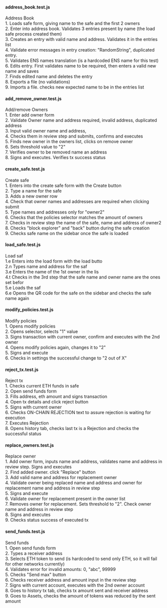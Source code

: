 #### address_book.test.js

Address Book\
1.
 Loads safe form, giving name to the safe and the first 2 owners\
2.
 Enter into address book. Validates 3 entries present by name (the load safe process created them)\
3.
 Creates an entry with valid name and address. Validates it in the entries list\
4.
 Validate error messages in entry creation: "RandomString", duplicated entry.\
5.
 Validates ENS names translation (is a hardcoded ENS name for this test)\
6.
 Edits entry. First validates name to be required, then enters a valid new name and saves\
7.
 Finds edited name and deletes the entry\
8.
 Exports a file (no validations)\
9.
 Imports a file. checks new expected name to be in the entries list

#### add_remove_owner.test.js

Add/remove Owners\
1.
 Enter add owner form\
2.
 Validate Owner name and address required, invalid address, duplicated address\
3.
 Input valid owner name and address,\
4.
 Checks them in review step and submits, confirms and executes\
5.
 Finds new owner in the owners list, clicks on remove owner\
6.
 Sets threshold value to "2"\
7.
 Verifies owner to be removed name an address\
8.
 Signs and executes. Verifies tx success status

#### create_safe.test.js

Create safe\
1.
 Enters into the create safe form with the Create button\
2.
 Type a name for the safe\
3.
 Adds a new owner row\
4.
 Check that owner names and addresses are required when clicking submit\
5.
 Type names and addresses only for "owner2"\
6.
 Checks that the policies selector matches the amount of owners\
7.
 Checks in review step the name of the safe, name and address of owner2\
8.
 Checks "block explorer" and "back" button during the safe creation\
9.
 Checks safe name on the sidebar once the safe is loaded

#### load_safe.test.js

Load saf\
1.e
 Enters into the load form with the load butto\
2.n
 Types name and address for the saf\
3.e
 Enters the name of the 1st owner in the lis\
4.t
 Checks in the 3rd step that the safe name and owner name are the ones set befor\
5.e
 Loads the saf\
6.e
 Opens the QR code for the safe on the sidebar and checks the safe name again

#### modify_policies.test.js

Modify policies\
1.
 Opens modify policies\
2.
 Opens selector, selects "1" value\
3.
 Signs transaction with current owner, confirm and executes with the 2nd owner\
4.
 Opens modify policies again, changes it to "2"\
5.
 Signs and execute\
6.
 Checks in settings the successful change to "2 out of X"

#### reject_tx.test.js

Reject tx\
1.
 Checks current ETH funds in safe\
2.
 Open send funds form\
3.
 Fills address, eth amount and signs transaction\
4.
 Open tx details and click reject button\
5.
 Signs with current owner\
6.
 Checks ON-CHAIN REJECTION text to assure rejection is waiting for execution\
7.
 Executes Rejection\
8.
 Opens history tab, checks last tx is a Rejection and checks the successful status

#### replace_owners.test.js

Replace owner\
1.
 Add owner form, inputs name and address, validates name and address in review step. Signs and executes\
2.
 Find added owner. click "Replace" button\
3.
 Add valid name and address for replacement owner\
4.
 Validate owner being replaced name and address and owner for replacement name and address in review step\
5.
 Signs and execute\
6.
 Validate owner for replacement present in the owner list\
7.
 Removes owner for replacement. Sets threshold to "2". Check owner name and address in review step\
8.
 Signs and executes\
9.
 Checks status success of executed tx

#### send_funds.test.js

Send funds\
1.
 Open send funds form\
2.
 Types a receiver address\
3.
 Selects ETH token to send (is hardcoded to send only ETH, so it will fail for other networks currently)\
4.
 Validates error for invalid amounts: 0, "abc", 99999\
5.
 Checks "Send max" button\
6.
 Checks receiver address and amount input in the review step\
7.
 Signs with current account, executes with the 2nd owner account\
8.
 Goes to history tx tab, checks tx amount sent and receiver address\
9.
 Goes to Assets, checks the amount of tokens was reduced by the sent amount

